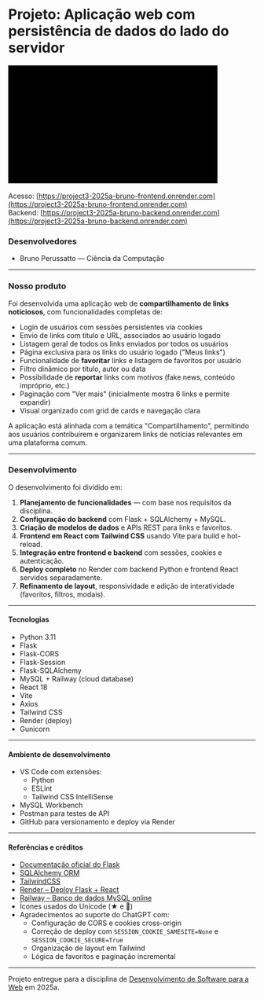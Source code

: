 # Projeto: Aplicação web com persistência de dados do lado do servidor

![GIF do projeto](media/gif.gif "GIF do projeto")

Acesso: [https://project3-2025a-bruno-frontend.onrender.com](https://project3-2025a-bruno-frontend.onrender.com)  
Backend: [https://project3-2025a-bruno-backend.onrender.com](https://project3-2025a-bruno-backend.onrender.com)

### Desenvolvedores

- Bruno Perussatto — Ciência da Computação

---

### Nosso produto

Foi desenvolvida uma aplicação web de **compartilhamento de links noticiosos**, com funcionalidades completas de:

- Login de usuários com sessões persistentes via cookies
- Envio de links com título e URL, associados ao usuário logado
- Listagem geral de todos os links enviados por todos os usuários
- Página exclusiva para os links do usuário logado ("Meus links")
- Funcionalidade de **favoritar** links e listagem de favoritos por usuário
- Filtro dinâmico por título, autor ou data
- Possibilidade de **reportar** links com motivos (fake news, conteúdo impróprio, etc.)
- Paginação com "Ver mais" (inicialmente mostra 6 links e permite expandir)
- Visual organizado com grid de cards e navegação clara

A aplicação está alinhada com a temática "Compartilhamento", permitindo aos usuários contribuírem e organizarem links de notícias relevantes em uma plataforma comum.

---

### Desenvolvimento

O desenvolvimento foi dividido em:

1. **Planejamento de funcionalidades** — com base nos requisitos da disciplina.
2. **Configuração do backend** com Flask + SQLAlchemy + MySQL.
3. **Criação de modelos de dados** e APIs REST para links e favoritos.
4. **Frontend em React com Tailwind CSS** usando Vite para build e hot-reload.
5. **Integração entre frontend e backend** com sessões, cookies e autenticação.
6. **Deploy completo** no Render com backend Python e frontend React servidos separadamente.
7. **Refinamento de layout**, responsividade e adição de interatividade (favoritos, filtros, modais).

---

#### Tecnologias

- Python 3.11
- Flask
- Flask-CORS
- Flask-Session
- Flask-SQLAlchemy
- MySQL + Railway (cloud database)
- React 18
- Vite
- Axios
- Tailwind CSS
- Render (deploy)
- Gunicorn

---

#### Ambiente de desenvolvimento

- VS Code com extensões:
  - Python
  - ESLint
  - Tailwind CSS IntelliSense
- MySQL Workbench
- Postman para testes de API
- GitHub para versionamento e deploy via Render

---

#### Referências e créditos

- [Documentação oficial do Flask](https://flask.palletsprojects.com/)
- [SQLAlchemy ORM](https://docs.sqlalchemy.org/)
- [TailwindCSS](https://tailwindcss.com/docs)
- [Render – Deploy Flask + React](https://render.com/docs/deploy-flask)
- [Railway – Banco de dados MySQL online](https://railway.app/)
- Ícones usados do Unicode (★ e 🛑)
- Agradecimentos ao suporte do ChatGPT com:
  - Configuração de CORS e cookies cross-origin
  - Correção de deploy com `SESSION_COOKIE_SAMESITE=None` e `SESSION_COOKIE_SECURE=True`
  - Organização de layout em Tailwind
  - Lógica de favoritos e paginação incremental

---

Projeto entregue para a disciplina de [Desenvolvimento de Software para a Web](http://github.com/andreainfufsm/elc1090-2025a) em 2025a.
